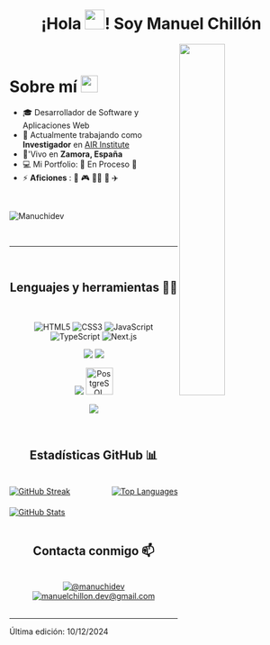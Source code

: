 <h1 align="center">¡Hola <img src="https://media.giphy.com/media/hvRJCLFzcasrR4ia7z/giphy.gif" width="35">! Soy Manuel Chillón </h1>

<!--Night Owl image-->
<div>
  <img align="right" width="40%" src="https://owlbertsio-resized.s3.amazonaws.com/Popper.psd.full.png">
</div>

<br />

<h1 align="left"> Sobre mí 
<img src="https://emojis.slackmojis.com/emojis/images/1531849430/4246/blob-sunglasses.gif?1531849430" width="30"/></h1>

- 🎓 Desarrollador de Software y Aplicaciones Web
- 🏢 Actualmente trabajando como **Investigador** en [AIR Institute](https://air-institute.com/)
- 🏡'Vivo en **Zamora, España**
- 💻 Mi Portfolio: 🚧 En Proceso 🚧
- ⚡ **Aficiones** : 🍕 🎮 🏋️‍♂️ 🥊 ✈️

<br>

<!--Contador Visitas Perfil-->
<p align="left">
  <img src="https://komarev.com/ghpvc/?username=manuchidev&label=Profile%20views&color=770677&style=for-the-badge&logo=star" alt="Manuchidev" style="padding-right:20px;" />
</p>

<br>

---

<br>

<h2 align="center">Lenguajes y herramientas 🧑‍💻</h2>
<br>

<p align="center">
<img src="https://img.icons8.com/color/48/000000/html-5--v1.png" alt="HTML5" />
<img src="https://img.icons8.com/color/48/000000/css3.png" alt="CSS3" />
<img src="https://img.icons8.com/color/48/000000/javascript--v1.png" alt="JavaScript" />
<img src="https://img.icons8.com/color/48/000000/typescript.png" alt="TypeScript" />
<img src="https://img.icons8.com/color/48/000000/nextjs.png" alt="Next.js" />
</p>

<p align="center">
<img src="https://img.icons8.com/color/48/000000/java-coffee-cup-logo--v1.png"/> 
<img src="https://img.icons8.com/officel/48/000000/php-logo.png"/> 
</p>

<p align="center">
<img src="https://img.icons8.com/color/48/000000/mysql-logo.png"/>
<img src="https://cdn.jsdelivr.net/gh/devicons/devicon/icons/postgresql/postgresql-original-wordmark.svg" alt="PostgreSQL" width="48" height="48"/>
</p>

<p align="center">
<img src="https://img.icons8.com/color/48/000000/npm.png"/>
</p>

<br>

<h2 align="center">Estadísticas GitHub 📊</h2>

<br>

<!-- Contenedor Flex -->
<div style="display: flex; justify-content: space-between; align-items: flex-start;">

  <!-- Cuadros de Streak y GitHub Stats (en horizontal) -->
  <div style="display: flex; flex-direction: column; gap: 20px;">
    <a href="https://git.io/streak-stats">
      <img src="https://github-readme-streak-stats.herokuapp.com?user=manuchidev&theme=algolia&date_format=M%20j%5B%2C%20Y%5D" alt="GitHub Streak"/>
    </a>
    <a href="https://github.com/manuchidev/github-readme-stats">
      <img src="https://github-readme-stats.vercel.app/api?username=manuchidev&theme=algolia" alt="GitHub Stats"/>
    </a>
  </div>

  <!-- Cuadro de Most Used Languages (en vertical a la derecha) -->
  <a href="https://github.com/manuchidev/github-readme-stats">
    <img src="https://github-readme-stats.vercel.app/api/top-langs/?username=manuchidev&theme=algolia" alt="Top Languages"/>
  </a>
</div>

<br>

<h2 align="center">Contacta conmigo 📫</h2>

<br>

<div align="center">
  <a href="https://www.linkedin.com/in/manuchidev/">
    <img src="https://img.icons8.com/fluency/48/000000/linkedin.png" alt="@manuchidev" title="@manuchidev">
  </a>
  <a href="mailto:manuelchillon.dev@gmail.com">
    <img src="https://img.icons8.com/fluency/48/000000/apple-mail.png" alt="manuelchillon.dev@gmail.com" title="manuelchillon.dev@gmail.com">
  </a>
</div>

<br>

---

Última edición: 10/12/2024
